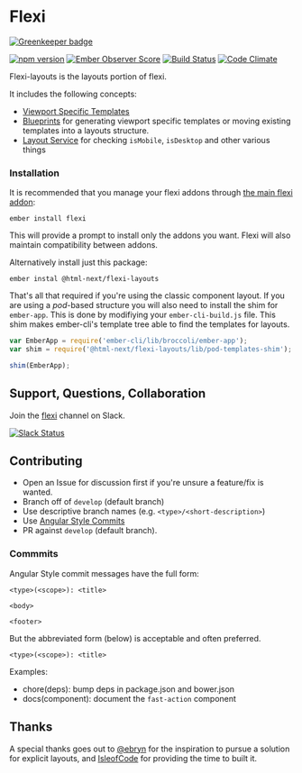 # Flexi

[![Greenkeeper badge](https://badges.greenkeeper.io/html-next/flexi-layouts.svg)](https://greenkeeper.io/)

[![npm version](https://badge.fury.io/js/%40html-next%2Fflexi-layouts.svg)](https://badge.fury.io/js/%40html-next%2Fflexi-layouts)
[![Ember Observer Score](http://emberobserver.com/badges/flexi.svg)](http://emberobserver.com/addons/flexi)
[![Build Status](https://travis-ci.org/html-next/flexi-layouts.svg)](https://travis-ci.org/html-next/flexi-layouts)
[![Code Climate](https://codeclimate.com/github/html-next/flexi-layouts/badges/gpa.svg)](https://codeclimate.com/github/html-next/flexi-layouts)

Flexi-layouts is the layouts portion of flexi.

It includes the following concepts:
* [Viewport Specific Templates](https://flexi.readme.io/docs/viewport-specific-templates)
* [Blueprints](https://flexi.readme.io/docs/blueprints) for generating viewport specific templates or moving existing templates into a layouts structure.
* [Layout Service](https://flexi.readme.io/docs/layout-service) for checking `isMobile`, `isDesktop` and other various things

### Installation

It is recommended that you manage your flexi addons through [the main flexi addon](https://github.com/html-next/flexi):

```cli
ember install flexi
```

This will provide a prompt to install only the addons you want. Flexi will also maintain
compatibility between addons.

Alternatively install just this package:

```cli
ember instal @html-next/flexi-layouts
```

That's all that required if you're using the classic component layout. If you are using a _pod_-based structure you will also need to install the shim for `ember-app`. This is done by modifiying your  `ember-cli-build.js` file. This shim makes ember-cli's template tree able to find
the templates for layouts.

```js
var EmberApp = require('ember-cli/lib/broccoli/ember-app');
var shim = require('@html-next/flexi-layouts/lib/pod-templates-shim');

shim(EmberApp);
```


## Support, Questions, Collaboration

Join the [flexi](https://embercommunity.slack.com/messages/flexi/) channel on Slack.

[![Slack Status](https://ember-community-slackin.herokuapp.com/badge.svg)](https://ember-community-slackin.herokuapp.com/)



## Contributing

 - Open an Issue for discussion first if you're unsure a feature/fix is wanted.
 - Branch off of `develop` (default branch)
 - Use descriptive branch names (e.g. `<type>/<short-description>`)
 - Use [Angular Style Commits](https://github.com/angular/angular.js/blob/v1.4.8/CONTRIBUTING.md#commit)
 - PR against `develop` (default branch).

### Commmits

Angular Style commit messages have the full form:

 ```cli
 <type>(<scope>): <title>

 <body>

 <footer>
 ```

 But the abbreviated form (below) is acceptable and often preferred.

 ```cli
 <type>(<scope>): <title>
 ```

 Examples:

 - chore(deps): bump deps in package.json and bower.json
 - docs(component): document the `fast-action` component

## Thanks

A special thanks goes out to [@ebryn](https://github.com/ebryn) for the
inspiration to pursue a solution for explicit layouts, and [IsleofCode](https://isleofcode.com)
for providing the time to built it.

